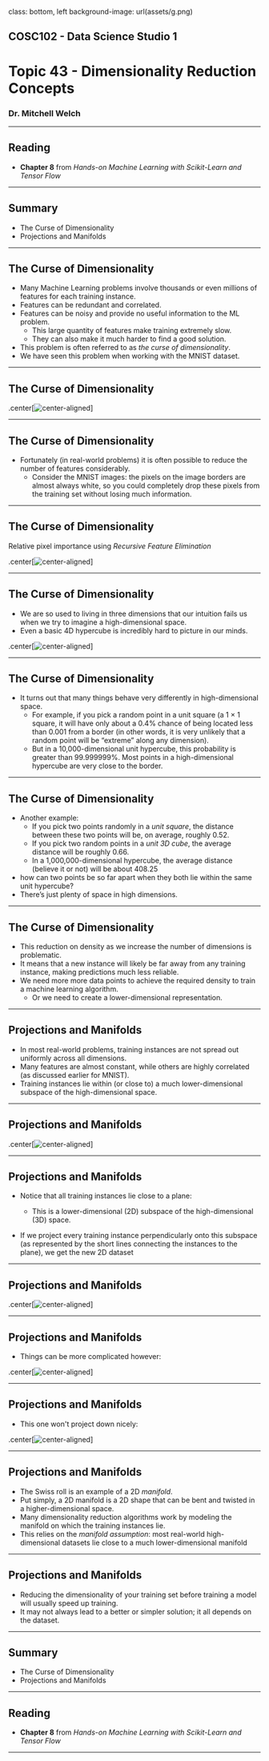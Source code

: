 class: bottom, left
background-image: url(assets/g.png)

<h2 class="title_headings_sml">COSC102 - Data Science Studio 1</h2>

<h1 class="title_headings_sml"> Topic 43 - Dimensionality Reduction Concepts</h1>

<h3 class="title_headings_sml"> Dr. Mitchell Welch </h3>

---

## Reading

* **Chapter 8** from *Hands-on Machine Learning with Scikit-Learn and Tensor Flow*

---

## Summary

* The Curse of Dimensionality
* Projections and Manifolds

---

## The Curse of Dimensionality

* Many Machine Learning problems involve thousands or even millions of features for
each training instance. 
* Features can be redundant and correlated.
* Features can be noisy and provide no useful information to the ML problem.
  * This large quantity of features make training extremely slow.
  * They can also make it much harder to find a good solution.
* This problem is often referred to as *the curse of dimensionality*.
* We have seen this problem when working with the MNIST dataset.


---

## The Curse of Dimensionality

.center[![center-aligned](assets/topic_17/mnist.png)]


---
## The Curse of Dimensionality

* Fortunately (in real-world problems) it is often possible to reduce the number of features considerably.
   * Consider the MNIST images: the pixels on the image borders are almost always white, so you could completely drop these pixels from the training set without losing much information.

---

## The Curse of Dimensionality

Relative pixel importance using *Recursive Feature Elimination*

.center[![center-aligned](assets/topic_43/mnist_pixels.png)]

---

## The Curse of Dimensionality

* We are so used to living in three dimensions that our intuition fails us when we try to imagine a high-dimensional space.
* Even a basic 4D hypercube is incredibly hard to picture in our minds.

.center[![center-aligned](assets/topic_43/hypercube.png)]

---

## The Curse of Dimensionality

* It turns out that many things behave very differently in high-dimensional space. 
  * For example, if you pick a random point in a unit square (a 1 × 1 square, it will have only about a 0.4% chance of being located less than 0.001 from a border (in other words, it is very unlikely that a random point will be “extreme” along any dimension). 
  * But in a 10,000-dimensional unit hypercube, this probability is greater than 99.999999%. Most points in a high-dimensional hypercube are very close to the border.


---

## The Curse of Dimensionality

* Another example: 
  * If you pick two points randomly in a *unit square*, the distance between these two points will be, on average, roughly 0.52. 
  * If you pick two random points in a *unit 3D cube*, the average distance will be roughly 0.66.
  * In a 1,000,000-dimensional hypercube, the average distance (believe it or not) will be about 408.25
* how can two points be so far apart when they both lie within
the same unit hypercube? 
* There’s just plenty of space in high dimensions. 

---

## The Curse of Dimensionality

* This reduction on density as we increase the number of dimensions is problematic.
* It means that a new instance will likely be far away from any training instance, making predictions much less reliable.
* We need more more data points to achieve the required density to train a machine learning algorithm.
  * Or we need to create a lower-dimensional representation.


---

## Projections and Manifolds

* In most real-world problems, training instances are not spread out uniformly across all dimensions. 
* Many features are almost constant, while others are highly correlated
(as discussed earlier for MNIST). 
* Training instances lie within (or close to) a much lower-dimensional subspace of the high-dimensional space.

---

## Projections and Manifolds

.center[![center-aligned](assets/topic_43/projection.png)]

---

## Projections and Manifolds

* Notice that all training instances lie close to a plane:
    * This is a lower-dimensional (2D) subspace of the high-dimensional (3D) space.

* If we project every training instance perpendicularly onto this subspace (as represented by the short lines connecting the instances to the plane), we get the new 2D dataset

---

## Projections and Manifolds

.center[![center-aligned](assets/topic_43/projection_2.png)]

---

## Projections and Manifolds

* Things can be more complicated however:

.center[![center-aligned](assets/topic_43/swiss_role.png)]

---

## Projections and Manifolds

* This one won't project down nicely:

.center[![center-aligned](assets/topic_43/swiss_role_flat.png)]

---

## Projections and Manifolds

* The Swiss roll is an example of a 2D *manifold*. 
* Put simply, a 2D manifold is a 2D shape that can be bent and twisted in a higher-dimensional space.
* Many dimensionality reduction algorithms work by modeling the manifold on which the training instances lie.
*  This relies on the *manifold assumption*: most real-world high-dimensional datasets lie close to a much lower-dimensional manifold
  
---

## Projections and Manifolds

* Reducing the dimensionality of your training set before training a model will usually speed up training.
* It may not always lead to a better or simpler solution; it all depends on the dataset.


---

## Summary

* The Curse of Dimensionality
* Projections and Manifolds

---

## Reading

* **Chapter 8** from *Hands-on Machine Learning with Scikit-Learn and Tensor Flow*

---